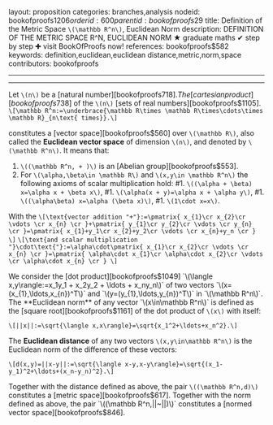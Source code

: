 layout: proposition
categories: branches,analysis
nodeid: bookofproofs$1206
orderid: 600
parentid: bookofproofs$29
title: Definition of the Metric Space `\(\mathbb R^n\)`, Euclidean Norm
description: DEFINITION OF THE METRIC SPACE R^N, EUCLIDEAN NORM &#9733; graduate maths &#10004; step by step &#10010; visit BookOfProofs now!
references: bookofproofs$582
keywords: definition,euclidean,euclidean distance,metric,norm,space
contributors: bookofproofs

---


---

Let `\(n\)` be a [natural number][bookofproofs$718]. The [cartesian product][bookofproofs$738] of the `\(n\)` [sets of real numbers][bookofproofs$1105].
`\[\mathbb R^n:=\underbrace{\mathbb R\times \mathbb R\times\cdots\times \mathbb R}_{n\text{ times}}.\]`  

constitutes a [vector space][bookofproofs$560] over `\(\mathbb R\)`, also called the **Euclidean vector space** of dimension `\(n\)`, and denoted by `\(\mathbb R^n\)`. It means that:

1. `\((\mathbb R^n, + )\)` is an [Abelian group][bookofproofs$553].
1. For `\(\alpha,\beta\in \mathbb R\)` and `\(x,y\in \mathbb R^n\)` the following axioms of scalar multiplication hold:
#1. `\((\alpha + \beta) x=\alpha x + \beta x\)`,
#1. `\(\alpha(x + y)=\alpha x + \alpha y\)`, 
#1. `\((\alpha\beta) x=\alpha (\beta x)\)`,
#1. `\(1\cdot x=x\)`.

With the 
`\[\text{vector addition "+"}:=\pmatrix{
x_{1}\cr
x_{2}\cr
\vdots \cr
x_{n} \cr
}+\pmatrix{
y_{1}\cr
y_{2}\cr
\vdots \cr
y_{n} \cr
}=\pmatrix{
x_{1}+y_1\cr
x_{2}+y_2\cr
\vdots \cr
x_{n}+y_n \cr
}
\]`
`\[\text{and scalar multiplication "}\cdot\text{"}:=\alpha\cdot\pmatrix{
x_{1}\cr
x_{2}\cr
\vdots \cr
x_{n} \cr
}=\pmatrix{
\alpha\cdot x_{1}\cr
\alpha\cdot x_{2}\cr
\vdots \cr
\alpha\cdot x_{n} \cr
}
\]`


We consider the [dot product][bookofproofs$1049] `\(\langle x,y\rangle:=x_1y_1 + x_2y_2 + \ldots + x_ny_n\)` of two vectors `\(x=(x_{1},\ldots,x_{n})^T\)` and `\(y=(y_{1},\ldots,y_{n})^T\)` in `\(\mathbb R^n\)`.  The **Euclidean norm** of any vector `\(x\in\mathbb R^n\)` is defined as the [square root][bookofproofs$1161] of the dot product of `\(x\)` with itself:

`\[||x||:=\sqrt{\langle x,x\rangle}=\sqrt{x_1^2+\ldots+x_n^2}.\]`

The **Euclidean distance** of any two vectors `\(x,y\in\mathbb R^n\)` is the Euclidean norm of the difference of these vectors:

`\[d(x,y)=||x-y||:=\sqrt{\langle x-y,x-y\rangle}=\sqrt{(x_1-y_1)^2+\ldots+(x_n-y_n)^2}.\]`

Together with the distance defined as above, the pair `\((\mathbb R^n,d)\)` constitutes a [metric space][bookofproofs$617].
Together with the norm defined as above, the pair `\((\mathbb R^n,||~||)\)` constitutes a [normed vector space][bookofproofs$846].